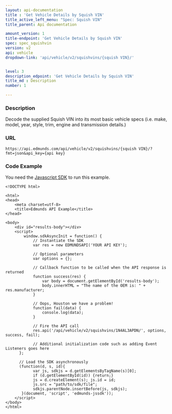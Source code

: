 ```yaml
---
layout: api-documentation
title : 'Get Vehicle Details by Squish VIN'
title_active_left_menu: "Spec: Squish VIN"
title_parent: Api documentation

amount_version: 1
title-endpoint: 'Get Vehicle Details by Squish VIN'
spec: spec_squishvin
version: v2
api: vehicle
dropdown-link: 'api/vehicle/v2/squishvins/{squish VIN}/'


level: 3
description_edpoint: 'Get Vehicle Details by Squish VIN'
title_md : Description
number: 1

---
```


### Description

Decode the supplied Squish VIN into its most basic vehicle specs (i.e. make, model, year, style, trim, engine and transmission details.)

### URL

	https://api.edmunds.com/api/vehicle/v2/squishvins/{squish VIN}/?fmt=json&api_key={api key}
	
### Code Example

You need the [Javascript SDK](https://github.com/EdmundsAPI/edmunds-javascript-sdk) to run this example.

	<!DOCTYPE html>

	<html>
	<head>
		<meta charset=utf-8>
		<title>Edmunds API Example</title>
	</head>

	<body>
		<div id="results-body"></div>
		<script>
		  	window.sdkAsyncInit = function() {
		    	// Instantiate the SDK
				var res = new EDMUNDSAPI('YOUR API KEY');

				// Optional parameters
				var options = {};

				// Callback function to be called when the API response is returned
				function success(res) {
					var body = document.getElementById('results-body');
					body.innerHTML = "The name of the OEM is: " + res.manufacturer;
				}

				// Oops, Houston we have a problem!
				function fail(data) {
					console.log(data);
				}

				// Fire the API call
				res.api('/api/vehicle/v2/squishvins/1N4AL3APDN/', options, success, fail);

			    // Additional initialization code such as adding Event Listeners goes here
		  };

		  // Load the SDK asynchronously
		  (function(d, s, id){
		     	var js, sdkjs = d.getElementsByTagName(s)[0];
		     	if (d.getElementById(id)) {return;}
		     	js = d.createElement(s); js.id = id;
		     	js.src = "path/to/sdk/file";
		     	sdkjs.parentNode.insertBefore(js, sdkjs);
		   }(document, 'script', 'edmunds-jssdk'));
		</script>
	</body>
	</html>